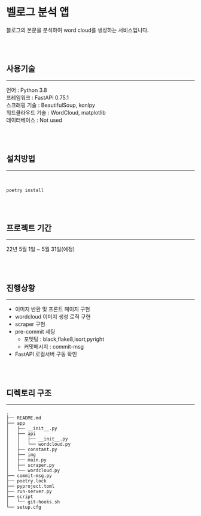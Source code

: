 # 벨로그 분석 앱
블로그의 본문을 분석하여 word cloud를 생성하는 서비스입니다.

<br>
<br>

## 사용기술
---
언어 : Python 3.8 <br>
프레임워크 : FastAPI 0.75.1 <br>
스크래핑 기술 : BeautifulSoup, konlpy <br>
워드클라우드 기술 : WordCloud, matplotlib <br>
데이터베이스 : Not used <br>

<br>
<br>


## 설치방법
---
<br>

```
poetry install
```

<br>
<br>

## 프로젝트 기간
---
22년 5월 1일 ~ 5월 31일(예정)

<br>
<br>


## 진행상황
---
- 이미지 반환 및 프론트 페이지 구현
- wordcloud 이미지 생성 로직 구현
- scraper 구현
- pre-commit 세팅  
    - 포멧팅 : black,flake8,isort,pyright
    - 커밋메시지 : commit-msg
- FastAPI 로컬서버 구동 확인



<br>
<br>



## 디렉토리 구조
---

```
.
├── README.md
├── app
│   ├── __init__.py
│   ├── api
│   │   ├── __init__.py
│   │   └── wordcloud.py
│   ├── constant.py
│   ├── img
│   ├── main.py
│   ├── scraper.py
│   └── wordcloud.py
├── commit-msg.py
├── poetry.lock
├── pyproject.toml
├── run-server.py
├── script
│   └── git-hooks.sh
└── setup.cfg
```